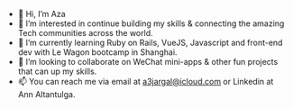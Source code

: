 - 👋 Hi, I’m Aza
- 👀 I’m interested in continue building my skills & connecting the amazing Tech communities across the world.
- 🌱 I’m currently learning Ruby on Rails, VueJS, Javascript and front-end dev with Le Wagon bootcamp in Shanghai.
- 💞️ I’m looking to collaborate on WeChat mini-apps & other fun projects that can up my skills. 
- 📫 You can reach me via email at a3jargal@icloud.com or Linkedin at Ann Altantulga. 

<!---
Aza8P/Aza8P is a ✨ special ✨ repository because its `README.md` (this file) appears on your GitHub profile.
You can click the Preview link to take a look at your changes.
--->
